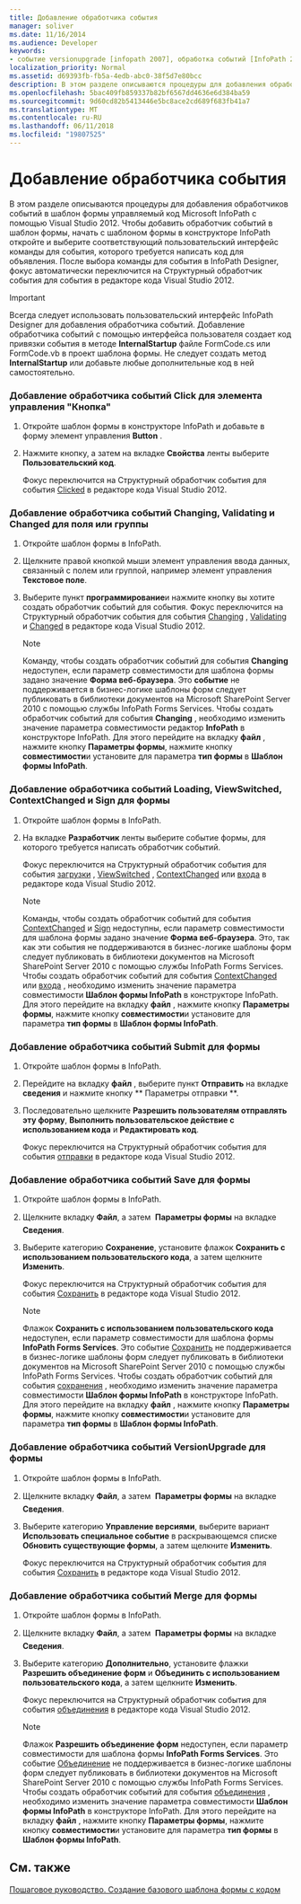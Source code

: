 ```yaml
---
title: Добавление обработчика события
manager: soliver
ms.date: 11/16/2014
ms.audience: Developer
keywords:
- событие versionupgrade [infopath 2007], обработка событий [InfoPath 2007], изменение событий [InfoPath 2007], InfoPath 2007, добавление обработчиков событий, событие Changed [InfoPath 2007], событие ContextChanged [InfoPath 2007], нажмите кнопку события [InfoPath, событие [InfoPath 2007] Загрузка Добавление обработчиков событий, событие Sign [InfoPath 2007], событие ViewSwitched [InfoPath 2007], обработку событий [InfoPath 2007], событие Merge [InfoPath 2007], события Validating [InfoPath 2007], события Submit [InfoPath 2007], сохранить событий [InfoPath 2007] 2007] события [InfoPath 2007]
localization_priority: Normal
ms.assetid: d69393fb-fb5a-4edb-abc0-38f5d7e80bcc
description: В этом разделе описываются процедуры для добавления обработчиков событий в шаблон формы управляемый код Microsoft InfoPath с помощью Visual Studio 2012. Чтобы добавить обработчик событий в шаблон формы, начать с шаблоном формы в конструкторе InfoPath откройте и выберите соответствующий пользовательский интерфейс команды для события, которого требуется написать код для объявления. После выбора команды для события в InfoPath Designer, фокус автоматически переключится на Структурный обработчик события для события в редакторе кода Visual Studio 2012.
ms.openlocfilehash: 5bac409fb859337b82bf6567dd4636e6d384ba59
ms.sourcegitcommit: 9d60cd82b5413446e5bc8ace2cd689f683fb41a7
ms.translationtype: MT
ms.contentlocale: ru-RU
ms.lasthandoff: 06/11/2018
ms.locfileid: "19807525"
---
```

# <a name="add-an-event-handler"></a>Добавление обработчика события

В этом разделе описываются процедуры для добавления обработчиков событий в шаблон формы управляемый код Microsoft InfoPath с помощью Visual Studio 2012. Чтобы добавить обработчик событий в шаблон формы, начать с шаблоном формы в конструкторе InfoPath откройте и выберите соответствующий пользовательский интерфейс команды для события, которого требуется написать код для объявления. После выбора команды для события в InfoPath Designer, фокус автоматически переключится на Структурный обработчик события для события в редакторе кода Visual Studio 2012.
  
> [!IMPORTANT]
> Всегда следует использовать пользовательский интерфейс InfoPath Designer для добавления обработчика событий. Добавление обработчика событий с помощью интерфейса пользователя создает код привязки события в методе **InternalStartup** файле FormCode.cs или FormCode.vb в проект шаблона формы. Не следует создать метод **InternalStartup** или добавьте любые дополнительные код в ней самостоятельно. 
  
### <a name="add-an-event-handler-for-the-click-event-of-a-button-control"></a>Добавление обработчика событий Click для элемента управления "Кнопка"

1. Откройте шаблон формы в конструкторе InfoPath и добавьте в форму элемент управления **Button** . 
    
2. Нажмите кнопку, а затем на вкладке **Свойства** ленты выберите **Пользовательский код**.
    
    Фокус переключится на Структурный обработчик события для события [Clicked](https://msdn.microsoft.com/library/Microsoft.Office.InfoPath.ButtonEvent.Clicked.aspx) в редакторе кода Visual Studio 2012. 
    
### <a name="add-an-event-handler-for-the-changing-validating-or-changed-event-of-a-field-or-group"></a>Добавление обработчика событий Changing, Validating и Changed для поля или группы

1. Откройте шаблон формы в InfoPath.
    
2. Щелкните правой кнопкой мыши элемент управления ввода данных, связанный с полем или группой, например элемент управления **Текстовое поле**. 
    
3. Выберите пункт **программирование**и нажмите кнопку вы хотите создать обработчик событий для события. Фокус переключится на Структурный обработчик события для события [Changing](https://msdn.microsoft.com/library/Microsoft.Office.InfoPath.XmlEvent.Changing.aspx) , [Validating](https://msdn.microsoft.com/library/Microsoft.Office.InfoPath.XmlEvent.Validating.aspx) и [Changed](https://msdn.microsoft.com/library/Microsoft.Office.InfoPath.XmlEvent.Changed.aspx) в редакторе кода Visual Studio 2012. 
    
    > [!NOTE]
    > Команду, чтобы создать обработчик событий для события **Changing** недоступен, если параметр совместимости для шаблона формы задано значение **Форма веб-браузера**. Это **событие** не поддерживается в бизнес-логике шаблоны форм следует публиковать в библиотеки документов на Microsoft SharePoint Server 2010 с помощью службы InfoPath Forms Services. Чтобы создать обработчик событий для события **Changing** , необходимо изменить значение параметра совместимости редактор **InfoPath** в конструкторе InfoPath. Для этого перейдите на вкладку **файл** , нажмите кнопку **Параметры формы**, нажмите кнопку **совместимости**и установите для параметра **тип формы** в **Шаблон формы InfoPath**. 
  
### <a name="add-an-event-handler-for-the-loading-viewswitched-contextchanged-and-sign-events-of-a-form"></a>Добавление обработчика событий Loading, ViewSwitched, ContextChanged и Sign для формы

1. Откройте шаблон формы в InfoPath.
    
2. На вкладке **Разработчик** ленты выберите событие формы, для которого требуется написать обработчик событий. 
    
    Фокус переключится на Структурный обработчик события для события [загрузки](https://msdn.microsoft.com/library/Microsoft.Office.InfoPath.FormEvents.Loading.aspx) , [ViewSwitched](https://msdn.microsoft.com/library/Microsoft.Office.InfoPath.FormEvents.ViewSwitched.aspx) , [ContextChanged](https://msdn.microsoft.com/library/Microsoft.Office.InfoPath.FormEvents.ContextChanged.aspx) или [входа](https://msdn.microsoft.com/library/Microsoft.Office.InfoPath.FormEvents.Sign.aspx) в редакторе кода Visual Studio 2012. 
    
    > [!NOTE]
    > Команды, чтобы создать обработчик событий для события [ContextChanged](https://msdn.microsoft.com/library/Microsoft.Office.InfoPath.FormEvents.ContextChanged.aspx) и [Sign](https://msdn.microsoft.com/library/Microsoft.Office.InfoPath.FormEvents.Sign.aspx) недоступны, если параметр совместимости для шаблона формы задано значение **Форма веб-браузера**. Это, так как эти события не поддерживаются в бизнес-логике шаблоны форм следует публиковать в библиотеки документов на Microsoft SharePoint Server 2010 с помощью службы InfoPath Forms Services. Чтобы создать обработчик событий для события [ContextChanged](https://msdn.microsoft.com/library/Microsoft.Office.InfoPath.FormEvents.ContextChanged.aspx) или [входа](https://msdn.microsoft.com/library/Microsoft.Office.InfoPath.FormEvents.Sign.aspx) , необходимо изменить значение параметра совместимости **Шаблон формы InfoPath** в конструкторе InfoPath. Для этого перейдите на вкладку **файл** , нажмите кнопку **Параметры формы**, нажмите кнопку **совместимости**и установите для параметра **тип формы** в **Шаблон формы InfoPath**. 
  
### <a name="add-an-event-handler-for-the-submit-event-of-a-form"></a>Добавление обработчика событий Submit для формы

1. Откройте шаблон формы в InfoPath.
    
2. Перейдите на вкладку **файл** , выберите пункт **Отправить** на вкладке **сведения** и нажмите кнопку ** Параметры отправки **.
    
3. Последовательно щелкните **Разрешить пользователям отправлять эту форму**, **Выполнить пользовательское действие с использованием кода** и **Редактировать код**.
    
    Фокус переключится на Структурный обработчик события для события [отправки](https://msdn.microsoft.com/library/Microsoft.Office.InfoPath.FormEvents.Submit.aspx) в редакторе кода Visual Studio 2012. 
    
### <a name="add-an-event-handler-for-the-save-event-of-a-form"></a>Добавление обработчика событий Save для формы

1. Откройте шаблон формы в InfoPath.
    
2. Щелкните вкладку **Файл**, а затем  **Параметры формы** на вкладке **Сведения**. 
    
3. Выберите категорию **Сохранение**, установите флажок **Сохранить с использованием пользовательского кода**, а затем щелкните **Изменить**.
    
    Фокус переключится на Структурный обработчик события для события [Сохранить](https://msdn.microsoft.com/library/Microsoft.Office.InfoPath.FormEvents.Save.aspx) в редакторе кода Visual Studio 2012. 
    
    > [!NOTE]
    > Флажок **Сохранить с использованием пользовательского кода** недоступен, если параметр совместимости для шаблона формы **InfoPath Forms Services**. Это событие [Сохранить](https://msdn.microsoft.com/library/Microsoft.Office.InfoPath.FormEvents.Save.aspx) не поддерживается в бизнес-логике шаблоны форм следует публиковать в библиотеки документов на Microsoft SharePoint Server 2010 с помощью службы InfoPath Forms Services. Чтобы создать обработчик событий для события [сохранения](https://msdn.microsoft.com/library/Microsoft.Office.InfoPath.FormEvents.Save.aspx) , необходимо изменить значение параметра совместимости **Шаблон формы InfoPath** в конструкторе InfoPath. Для этого перейдите на вкладку **файл** , нажмите кнопку **Параметры формы**, нажмите кнопку **совместимости**и установите для параметра **тип формы** в **Шаблон формы InfoPath**. 
  
### <a name="add-an-event-handler-for-the-versionupgrade-event-of-a-form"></a>Добавление обработчика событий VersionUpgrade для формы

1. Откройте шаблон формы в InfoPath.
    
2. Щелкните вкладку **Файл**, а затем  **Параметры формы** на вкладке **Сведения**. 
    
3. Выберите категорию **Управление версиями**, выберите вариант **Использовать специальное событие** в раскрывающемся списке **Обновить существующие формы**, а затем щелкните **Изменить**.
    
    Фокус переключится на Структурный обработчик события для события [Сохранить](https://msdn.microsoft.com/library/Microsoft.Office.InfoPath.FormEvents.Save.aspx) в редакторе кода Visual Studio 2012. 
    
### <a name="add-an-event-handler-for-the-merge-event-of-a-form"></a>Добавление обработчика событий Merge для формы

1. Откройте шаблон формы в InfoPath.
    
2. Щелкните вкладку **Файл**, а затем  **Параметры формы** на вкладке **Сведения**. 
    
3. Выберите категорию **Дополнительно**, установите флажки **Разрешить объединение форм** и **Объединить с использованием пользовательского кода**, а затем щелкните **Изменить**.
    
    Фокус переключится на Структурный обработчик события для события [объединения](https://msdn.microsoft.com/library/Microsoft.Office.InfoPath.FormEvents.Merge.aspx) в редакторе кода Visual Studio 2012. 
    
    > [!NOTE]
    > Флажок **Разрешить объединение форм** недоступен, если параметр совместимости для шаблона формы **InfoPath Forms Services**. Это событие [Объединение](https://msdn.microsoft.com/library/Microsoft.Office.InfoPath.FormEvents.Merge.aspx) не поддерживается в бизнес-логике шаблоны форм следует публиковать в библиотеки документов на Microsoft SharePoint Server 2010 с помощью службы InfoPath Forms Services. Чтобы создать обработчик событий для события [объединения](https://msdn.microsoft.com/library/Microsoft.Office.InfoPath.FormEvents.Merge.aspx) , необходимо изменить значение параметра совместимости **Шаблон формы InfoPath** в конструкторе InfoPath. Для этого перейдите на вкладку **файл** , нажмите кнопку **Параметры формы**, нажмите кнопку **совместимости**и установите для параметра **тип формы** в **Шаблон формы InfoPath**. 
  
## <a name="see-also"></a>См. также



[Пошаговое руководство. Создание базового шаблона формы с кодом](walkthrough-creating-a-basic-form-template-with-code.md)

